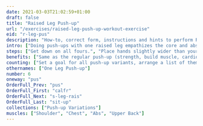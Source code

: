 ```yaml
---
date: 2021-03-03T21:02:59+01:00
draft: false
title: "Raised Leg Push-up"
url: "/exercises/raised-leg-push-up-workout-exercise"
eid: "r-leg-pus"
description: "How-to, correct form, instructions and hints to perform Raised Leg Push-up. Similar exercises and video demo"
intro: ["Doing push-ups with one raised leg empathizes the core and abs use. Similar to the push-up it is a great exercise for chest, shoulders, triceps, back and core."]
steps: ["Get down on all fours.", "Place hands slightly wider than your shoulders.", "Straighten arms and legs.", "Raise one of the legs.", "Lower the body, the chest nearly touches the floor.", "Pause, then straight your arms and push back up."]
benefits: ["Same as the regular push-up (strength, build muscle, cardio effort) with stronger core engagement."]
counting: ["Set a goal for all push-up variants, arrange a list of them to ensure many are tried."]
othernames: ["One Leg Push-up"]
number: 6
oneway: "pus"
OrderFull_Prev: "pus"
OrderFull_First: "calfr"
OrderFull_Next: "s-leg-rais"
OrderFull_Last: "sit-up"
collections: ["Push-up Variations"]
muscles: ["Shoulder", "Chest", "Abs", "Upper Back"]
---
```

